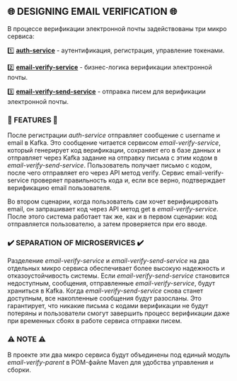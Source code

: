 ## 🌐 DESIGNING EMAIL VERIFICATION 🌐

В процессе верификации электронной почты задействованы три микро сервиса:

1️⃣ **[auth-service](../auth-service)** - аутентификация, регистрация, управление токенами.

2️⃣ **[email-verify-service](../email-verify-parent/email-verify-service)** - бизнес-логика верификации
электронной почты.

3️⃣ **[email-verify-send-service](../email-verify-parent/email-verify-send-service)** - отправка писем
для верификации электронной почты.

### 💎 FEATURES 💎

После регистрации _auth-service_ отправляет сообщение с username и email в Kafka. Это сообщение
читается сервисом _email-verify-service_, который генерирует код верификации, сохраняет его в базе
данных и отправляет через Kafka задание на отправку письма с этим кодом в
_email-verify-send-service_. Пользователь получает письмо с кодом, после чего отправляет его через
API метод verify. Сервис email-verify-service проверяет правильность кода и, если все верно,
подтверждает верификацию email пользователя.

Во втором сценарии, когда пользователь сам хочет верифицировать email, он запрашивает код через API
метод get в _email-verify-service_. После этого система работает так же, как и в первом сценарии: код
отправляется пользователю, а затем проверяется при его вводе.

### ✔️ SEPARATION OF MICROSERVICES ✔️

Разделение _email-verify-service_ и _email-verify-send-service_ на два отдельных микро сервиса
обеспечивает более высокую надежность и отказоустойчивость системы. Если _email-verify-send-service_
становится недоступным, сообщения, отправленные _email-verify-service_, будут храниться в Kafka. Когда
_email-verify-send-service_ снова станет доступным, все накопленные сообщения будут разосланы. Это
гарантирует, что никакие письма с кодами верификации не будут потеряны и пользователи смогут
завершить процесс верификации даже при временных сбоях в работе сервиса отправки писем.

### ⚠️ NOTE ⚠️

В проекте эти два микро сервиса будут объединены под единый модуль _email-verify-parent_ в POM-файле
Maven для удобства управления и сборки.